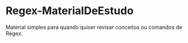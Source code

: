 # Regex-MaterialDeEstudo
Material simples para quando quiser revisar conceitos ou comandos de Regex. 
